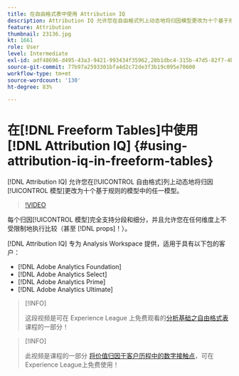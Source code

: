 ```yaml
---
title: 在自由格式表中使用 Attribution IQ
description: Attribution IQ 允许您在自由格式列上动态地将归因模型更改为十个基于规则的模型中的任一模型。
feature: Attribution
thumbnail: 23136.jpg
kt: 1661
role: User
level: Intermediate
exl-id: adf48696-d495-43a3-9421-993434f35962,28b1dbc4-315b-47d5-82f7-4b394ed31ad8
source-git-commit: 77b97a2593301bfa4d2c72de3f3b19c095e70600
workflow-type: tm+mt
source-wordcount: '130'
ht-degree: 83%

---
```


# 在[!DNL Freeform Tables]中使用 [!DNL Attribution IQ] {#using-attribution-iq-in-freeform-tables}

[!DNL Attribution IQ] 允许您在[!UICONTROL 自由格式]列上动态地将归因[!UICONTROL 模型]更改为十个基于规则的模型中的任一模型。

>[!VIDEO](https://video.tv.adobe.com/v/23136/?quality=12)

每个归因[!UICONTROL 模型]完全支持分段和细分，并且允许您在任何维度上不受限制地执行比较（甚至 [!DNL props]！）。

[!DNL Attribution IQ] 专为 Analysis Workspace 提供，适用于具有以下包的客户：

* [!DNL Adobe Analytics Foundation]
* [!DNL Adobe Analytics Select]
* [!DNL Adobe Analytics Prime]
* [!DNL Adobe Analytics Ultimate]

>[!INFO]
>
> 这段视频是可在 Experience League 上免费观看的[分析基础之自由格式表](https://experienceleague.adobe.com/?recommended=Analytics-U-1-2020.3)课程的一部分！

>[!INFO]
>
> 此视频是课程的一部分 [将价值归因于客户历程中的数字接触点](https://experienceleague.adobe.com/?recommended=Analytics-U-1-2020.2)，可在Experience League上免费使用！

